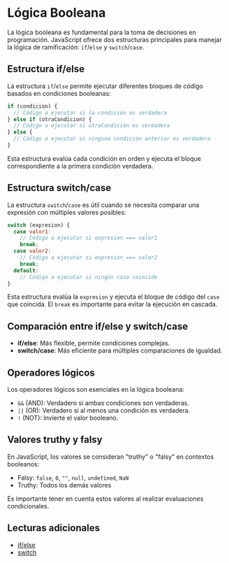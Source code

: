 # Lógica Booleana

La lógica booleana es fundamental para la toma de decisiones en programación. JavaScript ofrece dos estructuras principales para manejar la lógica de ramificación: `if`/`else` y `switch`/`case`.

## Estructura if/else

La estructura `if`/`else` permite ejecutar diferentes bloques de código basados en condiciones booleanas:

```javascript
if (condicion) {
  // Código a ejecutar si la condición es verdadera
} else if (otraCondicion) {
  // Código a ejecutar si otraCondicion es verdadera
} else {
  // Código a ejecutar si ninguna condición anterior es verdadera
}
```

Esta estructura evalúa cada condición en orden y ejecuta el bloque correspondiente a la primera condición verdadera.

## Estructura switch/case

La estructura `switch`/`case` es útil cuando se necesita comparar una expresión con múltiples valores posibles:

```javascript
switch (expresion) {
  case valor1:
    // Código a ejecutar si expresion === valor1
    break;
  case valor2:
    // Código a ejecutar si expresion === valor2
    break;
  default:
    // Código a ejecutar si ningún caso coincide
}
```

Esta estructura evalúa la `expresion` y ejecuta el bloque de código del `case` que coincida. El `break` es importante para evitar la ejecución en cascada.

## Comparación entre if/else y switch/case

- **if/else**: Más flexible, permite condiciones complejas.
- **switch/case**: Más eficiente para múltiples comparaciones de igualdad.

## Operadores lógicos

Los operadores lógicos son esenciales en la lógica booleana:

- `&&` (AND): Verdadero si ambas condiciones son verdaderas.
- `||` (OR): Verdadero si al menos una condición es verdadera.
- `!` (NOT): Invierte el valor booleano.

## Valores truthy y falsy

En JavaScript, los valores se consideran "truthy" o "falsy" en contextos booleanos:

- Falsy: `false`, `0`, `""`, `null`, `undefined`, `NaN`
- Truthy: Todos los demás valores

Es importante tener en cuenta estos valores al realizar evaluaciones condicionales.

## Lecturas adicionales

- [if/else](https://developer.mozilla.org/en-US/docs/Web/JavaScript/Reference/Statements/if...else)
- [switch](https://developer.mozilla.org/en-US/docs/Web/JavaScript/Reference/Statements/switch)
